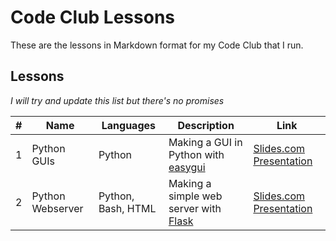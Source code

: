 # Code Club Lessons
These are the lessons in Markdown format for my Code Club that I run.

## Lessons

*I will try and update this list but there's no promises*

| # | Name | Languages | Description | Link |
|---|---|---|---|---|
| 1 | Python GUIs | Python | Making a GUI in Python with [easygui](http://easygui.sourceforge.net/) | [Slides.com Presentation](http://slides.com/jakewalker/code-club-1) |
| 2 | Python Webserver | Python, Bash, HTML | Making a simple web server with [Flask](http://flask.pocoo.org/) | [Slides.com Presentation](http://slides.com/jakewalker/code-club-2) |
